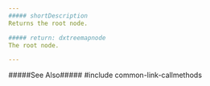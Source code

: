 ```yaml
---
##### shortDescription
Returns the root node.

##### return: dxtreemapnode
The root node.

---
```

#####See Also#####
#include common-link-callmethods